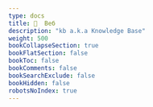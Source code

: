 ```yaml
---
type: docs
title: 📁  Веб
description: "kb a.k.a Knowledge Base"
weight: 500
bookCollapseSection: true
bookFlatSection: false
bookToc: false
bookComments: false
bookSearchExclude: false
bookHidden: false
robotsNoIndex: true
---
```

